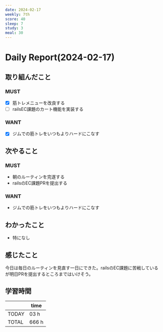 ```yaml
---
date: 2024-02-17
weekly: 7th
score: 40
sleep: 7
study: 3
meal: 30
---
```

# Daily Report(2024-02-17)
## 取り組んだこと
### MUST
- [x] 筋トレメニューを改良する
- [ ] railsEC課題のカート機能を実装する
### WANT
- [x] ジムでの筋トレをいつもよりハードにこなす
## 次やること
### MUST
- 朝のルーティンを完遂する
- railsのEC課題PRを提出する
### WANT
-  ジムでの筋トレをいつもよりハードにこなす
## わかったこと
- 特になし
## 感じたこと
今日は毎日のルーティンを見直す一日にできた。railsのEC課題に苦戦しているが明日PRを提出するところまではいけそう。
## 学習時間
|       | time  | 
| ----- | ----- |
| TODAY | 03 h   |
| TOTAL | 666 h |

